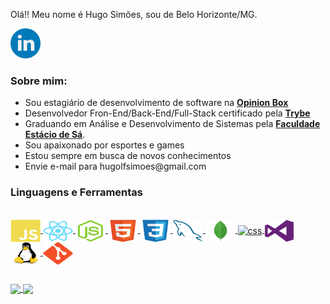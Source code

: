  <p> Olá!! Meu nome é Hugo Simões, sou de Belo Horizonte/MG.
 </p>
 <div>
  <a href='https://www.linkedin.com/in/hugo-simoes-ti/' target="_blank">
     <img src='./image/linkedin.png' width='48px'>
  </a>
 </div>
 
 <h3>Sobre mim:</h3>
 
 <ul>
   <li>Sou estagiário de desenvolvimento de software na <strong><a href='https://www.opinionbox.com/' target="_blank" >Opinion Box</a></strong></li></li>
   <li>Desenvolvedor Fron-End/Back-End/Full-Stack certificado pela <strong><a href='https://www.betrybe.com/' target="_blank" >Trybe</a></strong></li>
   <li>Graduando em Análise e Desenvolvimento de Sistemas pela  <strong><a href='https://estacio.br/' target="_blank" >Faculdade Estácio de Sá</a></strong>.</li>
   <li>Sou apaixonado por esportes e games</li>
   <li>Estou sempre em busca de novos conhecimentos</li>
   <li>Envie e-mail para hugolfsimoes@gmail.com</li>
 </ul>


### Linguagens e Ferramentas

<div style="display: inline_block"><br>
    <a href="https://github.com/hugolfsimoes/">
      <link rel="stylesheet" href="https://cdn.jsdelivr.net/gh/devicons/devicon@v2.11.0/devicon.min.css">
      <img align="center" alt="js" height="36" width="48" src="https://raw.githubusercontent.com/devicons/devicon/master/icons/javascript/javascript-plain.svg">
      <img align="center" alt="react" height="36" width="48" src="https://raw.githubusercontent.com/devicons/devicon/master/icons/react/react-original.svg">
      <img align="center" alt="css" height="36" width="48" src="https://raw.githubusercontent.com/devicons/devicon/master/icons/nodejs/nodejs-original.svg">
      <img align="center" alt="html" height="36" width="48" src="https://raw.githubusercontent.com/devicons/devicon/master/icons/html5/html5-original.svg">
      <img align="center" alt="css" height="36" width="48" src="https://raw.githubusercontent.com/devicons/devicon/master/icons/css3/css3-original.svg">
      <img align="center" alt="css" height="36" width="48" src="https://raw.githubusercontent.com/devicons/devicon/master/icons/mysql/mysql-original.svg">
      <img align="center" alt="css" height="36" width="48" src="https://raw.githubusercontent.com/devicons/devicon/master/icons/mongodb/mongodb-original.svg">
      <img align="center" alt="css" height="36" width="36" src="https://www.vectorlogo.zone/logos/jestjsio/jestjsio-icon.svg" alt="jest" width="40" height="40"/>
      <img align="center" alt="css" height="36" width="48" src="https://raw.githubusercontent.com/devicons/devicon/master/icons/visualstudio/visualstudio-plain.svg">
      <img align="center" alt="css" height="36" width="48" src="https://raw.githubusercontent.com/devicons/devicon/master/icons/linux/linux-original.svg">
      <img align="center" alt="css" height="36" width="48" src="https://raw.githubusercontent.com/devicons/devicon/master/icons/git/git-original.svg">
      
  </div>
  
  ##

[//]: # (Baseado em: https://github.com/anuraghazra/github-readme-stats#top-languages-card)

<a href="https://github-readme-stats.vercel.app/api/top-langs/?username=hugolfsimoes&layout=compact" >
  <img align="center" height="166em" src="https://github-readme-stats.vercel.app/api?username=hugolfsimoes&count_private=true&show_icons=true&include_all_commits=true&theme=vision-friendly-dark" />
  <img align="center" height="166em" src="https://github-readme-stats.vercel.app/api/top-langs/?username=hugolfsimoes&layout=compact&theme=vision-friendly-dark" />
  </a>
</a>






